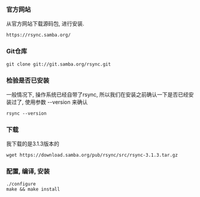 ### 官方网站

从官方网站下载源码包, 进行安装.

```
https://rsync.samba.org/
```

### Git仓库

```
git clone git://git.samba.org/rsync.git
```

### 检验是否已安装

一般情况下, 操作系统已经自带了rsync, 所以我们在安装之前确认一下是否已经安装过了, 使用参数 --version 来确认

```
rsync --version
```

### 下载

我下载的是3.1.3版本的

```
wget https://download.samba.org/pub/rsync/src/rsync-3.1.3.tar.gz
```

### 配置, 编译, 安装

```
./configure
make && make install
```



